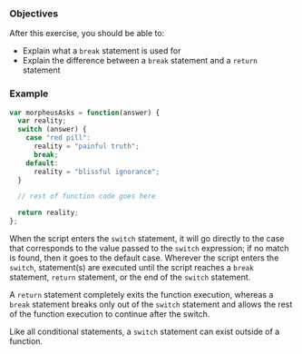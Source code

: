 <!--{ ids:[169], language:'JavaScript', type:'workshop', order: 6, name:'Switch Statements II', description:'A break statement is different from a return statement' }-->

### Objectives

After this exercise, you should be able to:

- Explain what a `break` statement is used for
- Explain the difference between a `break` statement and a `return` statement

### Example

```js
var morpheusAsks = function(answer) {
  var reality;
  switch (answer) {
    case "red pill":
      reality = "painful truth";
      break;
    default:
      reality = "blissful ignorance";
  }

  // rest of function code goes here

  return reality;
};
```

When the script enters the `switch` statement, it will go directly to the case that corresponds to the value passed to the `switch` expression; if no match is found, then it goes to the default case. Wherever the script enters the `switch`, statement(s) are executed until the script reaches a `break` statement, `return` statement, or the end of the `switch` statement.

A `return` statement completely exits the function execution, whereas a `break` statement breaks only out of the `switch` statement and allows the rest of the function execution to continue after the switch.

Like all conditional statements, a `switch` statement can exist outside of a function.
